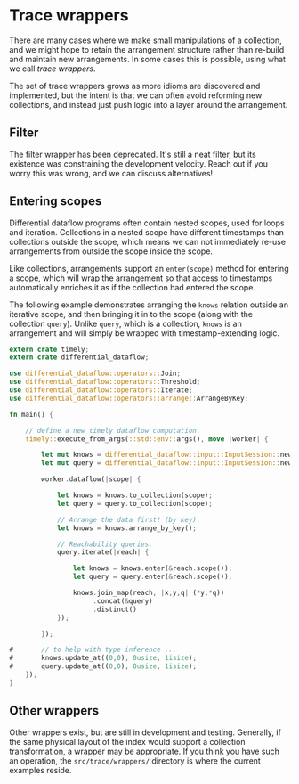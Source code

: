 # Trace wrappers

There are many cases where we make small manipulations of a collection, and we might hope to retain the arrangement structure rather than re-build and maintain new arrangements. In some cases this is possible, using what we call *trace wrappers*.

The set of trace wrappers grows as more idioms are discovered and implemented, but the intent is that we can often avoid reforming new collections, and instead just push logic into a layer around the arrangement.

## Filter

The filter wrapper has been deprecated.
It's still a neat filter, but its existence was constraining the development velocity.
Reach out if you worry this was wrong, and we can discuss alternatives!

## Entering scopes

Differential dataflow programs often contain nested scopes, used for loops and iteration. Collections in a nested scope have different timestamps than collections outside the scope, which means we can not immediately re-use arrangements from outside the scope inside the scope.

Like collections, arrangements support an `enter(scope)` method for entering a scope, which will wrap the arrangement so that access to timestamps automatically enriches it as if the collection had entered the scope.

The following example demonstrates arranging the `knows` relation outside an iterative scope, and then bringing it in to the scope (along with the collection `query`). Unlike `query`, which is a collection, `knows` is an arrangement and will simply be wrapped with timestamp-extending logic.

```rust
extern crate timely;
extern crate differential_dataflow;

use differential_dataflow::operators::Join;
use differential_dataflow::operators::Threshold;
use differential_dataflow::operators::Iterate;
use differential_dataflow::operators::arrange::ArrangeByKey;

fn main() {

    // define a new timely dataflow computation.
    timely::execute_from_args(::std::env::args(), move |worker| {

        let mut knows = differential_dataflow::input::InputSession::new();
        let mut query = differential_dataflow::input::InputSession::new();

        worker.dataflow(|scope| {

            let knows = knows.to_collection(scope);
            let query = query.to_collection(scope);

            // Arrange the data first! (by key).
            let knows = knows.arrange_by_key();

            // Reachability queries.
            query.iterate(|reach| {

                let knows = knows.enter(&reach.scope());
                let query = query.enter(&reach.scope());

                knows.join_map(reach, |x,y,q| (*y,*q))
                     .concat(&query)
                     .distinct()
            });

        });

#       // to help with type inference ...
#       knows.update_at((0,0), 0usize, 1isize);
#       query.update_at((0,0), 0usize, 1isize);
    });
}
```

## Other wrappers

Other wrappers exist, but are still in development and testing. Generally, if the same physical layout of the index would support a collection transformation, a wrapper may be appropriate. If you think you have such an operation, the `src/trace/wrappers/` directory is where the current examples reside.
